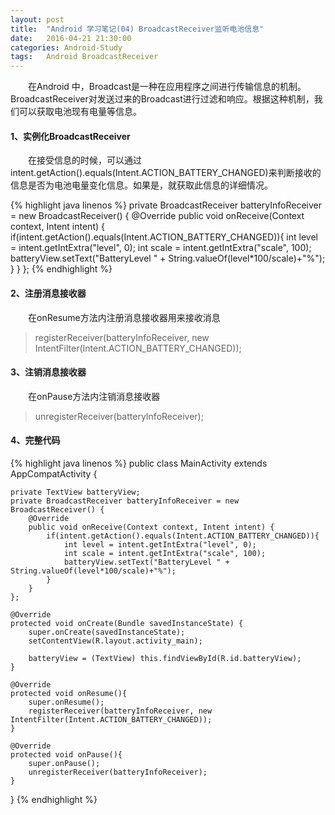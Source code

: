 ```yaml
---
layout: post
title:  "Android 学习笔记(04) BroadcastReceiver监听电池信息"
date:   2016-04-21 21:30:00
categories: Android-Study
tags:	Android BroadcastReceiver
---
```


　　在Android 中，Broadcast是一种在应用程序之间进行传输信息的机制。BroadcastReceiver对发送过来的Broadcast进行过滤和响应。根据这种机制，我们可以获取电池现有电量等信息。

#### **1、实例化BroadcastReceiver**
　　在接受信息的时候，可以通过intent.getAction().equals(Intent.ACTION_BATTERY_CHANGED)来判断接收的信息是否为电池电量变化信息。如果是，就获取此信息的详细情况。

{% highlight java linenos %}
private BroadcastReceiver batteryInfoReceiver = new BroadcastReceiver() {
         @Override
         public void onReceive(Context context, Intent intent) {
             if(intent.getAction().equals(Intent.ACTION_BATTERY_CHANGED)){
                 int level = intent.getIntExtra("level", 0);
                 int scale = intent.getIntExtra("scale", 100);
                 batteryView.setText("BatteryLevel " + String.valueOf(level*100/scale)+"%");
             }
         }
    };
{% endhighlight %}

#### **2、注册消息接收器**
　　在onResume方法内注册消息接收器用来接收消息

>registerReceiver(batteryInfoReceiver, new IntentFilter(Intent.ACTION_BATTERY_CHANGED));

#### **3、注销消息接收器**
　　在onPause方法内注销消息接收器

>unregisterReceiver(batteryInfoReceiver); 

#### **4、完整代码**
{% highlight java linenos %}
public class MainActivity extends AppCompatActivity {

    private TextView batteryView;
    private BroadcastReceiver batteryInfoReceiver = new BroadcastReceiver() {
        @Override
        public void onReceive(Context context, Intent intent) {
            if(intent.getAction().equals(Intent.ACTION_BATTERY_CHANGED)){
                int level = intent.getIntExtra("level", 0);
                int scale = intent.getIntExtra("scale", 100);
                batteryView.setText("BatteryLevel " + String.valueOf(level*100/scale)+"%");
            }
        }
    };

    @Override
    protected void onCreate(Bundle savedInstanceState) {
        super.onCreate(savedInstanceState);
        setContentView(R.layout.activity_main);

        batteryView = (TextView) this.findViewById(R.id.batteryView);
    }

    @Override
    protected void onResume(){
        super.onResume();
        registerReceiver(batteryInfoReceiver, new IntentFilter(Intent.ACTION_BATTERY_CHANGED));
    }

    @Override
    protected void onPause(){
        super.onPause();
        unregisterReceiver(batteryInfoReceiver);
    }
}
{% endhighlight %}

